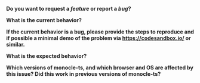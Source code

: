 **Do you want to request a _feature_ or report a _bug_?**

**What is the current behavior?**

**If the current behavior is a bug, please provide the steps to reproduce and if possible a minimal demo of the problem via https://codesandbox.io/ or similar.**

**What is the expected behavior?**

**Which versions of monocle-ts, and which browser and OS are affected by this issue? Did this work in previous versions of monocle-ts?**